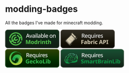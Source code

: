 # modding-badges
All the badges I've made for minecraft modding.

[<img src="https://raw.githubusercontent.com/iuriineves/modding-badges/main/PNG/Available%20on%20Modrinth.png" alt="Requires Fabric API" height="60"/>]()
[<img src="https://raw.githubusercontent.com/iuriineves/modding-badges/main/PNG/Requires%20Fabric%20API.png" alt="Requires Fabric API" height="60"/>]()
[<img src="https://raw.githubusercontent.com/iuriineves/modding-badges/main/PNG/Requires%20GeckoLib.png" alt="Requires Fabric API" height="60"/>]()
[<img src="https://raw.githubusercontent.com/iuriineves/modding-badges/main/PNG/Requires%20SmartBrainLib.png" alt="Requires Fabric API" height="60"/>]()
